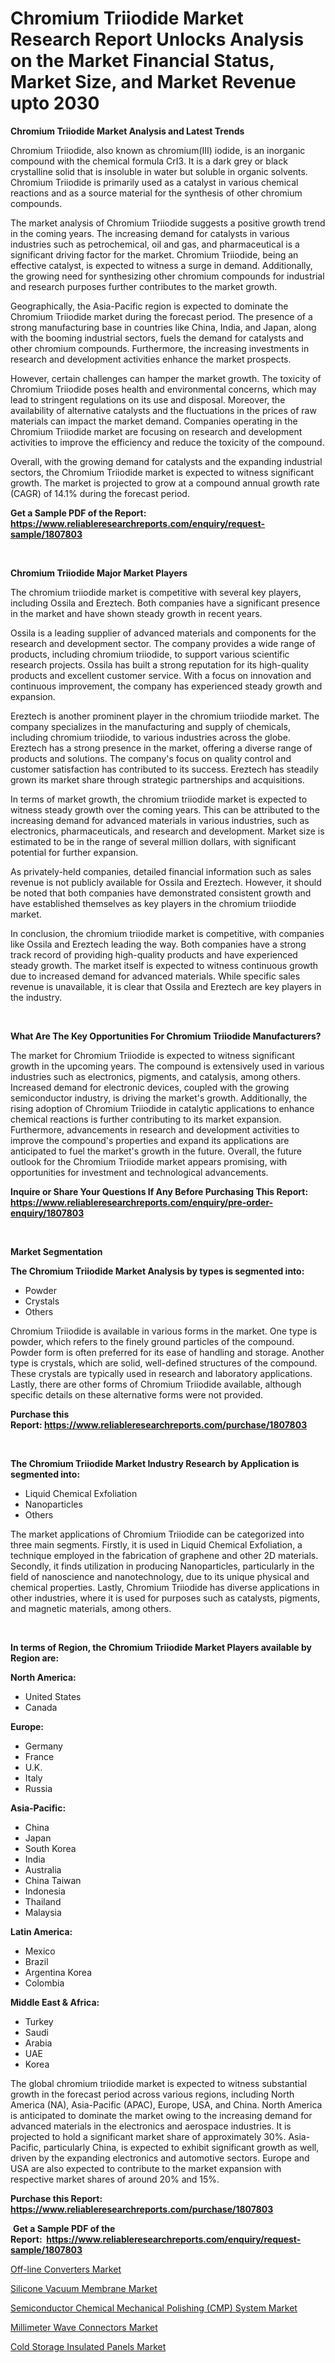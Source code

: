 <p><h1>Chromium Triiodide Market Research Report Unlocks Analysis on the Market Financial Status, Market Size, and Market Revenue upto 2030</h1></p><p><strong>Chromium Triiodide Market Analysis and Latest Trends</strong></p>
<p><p>Chromium Triiodide, also known as chromium(III) iodide, is an inorganic compound with the chemical formula CrI3. It is a dark grey or black crystalline solid that is insoluble in water but soluble in organic solvents. Chromium Triiodide is primarily used as a catalyst in various chemical reactions and as a source material for the synthesis of other chromium compounds.</p><p>The market analysis of Chromium Triiodide suggests a positive growth trend in the coming years. The increasing demand for catalysts in various industries such as petrochemical, oil and gas, and pharmaceutical is a significant driving factor for the market. Chromium Triiodide, being an effective catalyst, is expected to witness a surge in demand. Additionally, the growing need for synthesizing other chromium compounds for industrial and research purposes further contributes to the market growth.</p><p>Geographically, the Asia-Pacific region is expected to dominate the Chromium Triiodide market during the forecast period. The presence of a strong manufacturing base in countries like China, India, and Japan, along with the booming industrial sectors, fuels the demand for catalysts and other chromium compounds. Furthermore, the increasing investments in research and development activities enhance the market prospects.</p><p>However, certain challenges can hamper the market growth. The toxicity of Chromium Triiodide poses health and environmental concerns, which may lead to stringent regulations on its use and disposal. Moreover, the availability of alternative catalysts and the fluctuations in the prices of raw materials can impact the market demand. Companies operating in the Chromium Triiodide market are focusing on research and development activities to improve the efficiency and reduce the toxicity of the compound.</p><p>Overall, with the growing demand for catalysts and the expanding industrial sectors, the Chromium Triiodide market is expected to witness significant growth. The market is projected to grow at a compound annual growth rate (CAGR) of 14.1% during the forecast period.</p></p>
<p><strong>Get a Sample PDF of the Report:&nbsp; <a href="https://www.reliableresearchreports.com/enquiry/request-sample/1807803">https://www.reliableresearchreports.com/enquiry/request-sample/1807803</a></strong></p>
<p>&nbsp;</p>
<p><strong>Chromium Triiodide Major Market Players</strong></p>
<p><p>The chromium triiodide market is competitive with several key players, including Ossila and Ereztech. Both companies have a significant presence in the market and have shown steady growth in recent years.</p><p>Ossila is a leading supplier of advanced materials and components for the research and development sector. The company provides a wide range of products, including chromium triiodide, to support various scientific research projects. Ossila has built a strong reputation for its high-quality products and excellent customer service. With a focus on innovation and continuous improvement, the company has experienced steady growth and expansion.</p><p>Ereztech is another prominent player in the chromium triiodide market. The company specializes in the manufacturing and supply of chemicals, including chromium triiodide, to various industries across the globe. Ereztech has a strong presence in the market, offering a diverse range of products and solutions. The company's focus on quality control and customer satisfaction has contributed to its success. Ereztech has steadily grown its market share through strategic partnerships and acquisitions.</p><p>In terms of market growth, the chromium triiodide market is expected to witness steady growth over the coming years. This can be attributed to the increasing demand for advanced materials in various industries, such as electronics, pharmaceuticals, and research and development. Market size is estimated to be in the range of several million dollars, with significant potential for further expansion.</p><p>As privately-held companies, detailed financial information such as sales revenue is not publicly available for Ossila and Ereztech. However, it should be noted that both companies have demonstrated consistent growth and have established themselves as key players in the chromium triiodide market.</p><p>In conclusion, the chromium triiodide market is competitive, with companies like Ossila and Ereztech leading the way. Both companies have a strong track record of providing high-quality products and have experienced steady growth. The market itself is expected to witness continuous growth due to increased demand for advanced materials. While specific sales revenue is unavailable, it is clear that Ossila and Ereztech are key players in the industry.</p></p>
<p>&nbsp;</p>
<p><strong>What Are The Key Opportunities For Chromium Triiodide Manufacturers?</strong></p>
<p><p>The market for Chromium Triiodide is expected to witness significant growth in the upcoming years. The compound is extensively used in various industries such as electronics, pigments, and catalysis, among others. Increased demand for electronic devices, coupled with the growing semiconductor industry, is driving the market's growth. Additionally, the rising adoption of Chromium Triiodide in catalytic applications to enhance chemical reactions is further contributing to its market expansion. Furthermore, advancements in research and development activities to improve the compound's properties and expand its applications are anticipated to fuel the market's growth in the future. Overall, the future outlook for the Chromium Triiodide market appears promising, with opportunities for investment and technological advancements.</p></p>
<p><strong>Inquire or Share Your Questions If Any Before Purchasing This Report: <a href="https://www.reliableresearchreports.com/enquiry/pre-order-enquiry/1807803">https://www.reliableresearchreports.com/enquiry/pre-order-enquiry/1807803</a></strong></p>
<p>&nbsp;</p>
<p><strong>Market Segmentation</strong></p>
<p><strong>The Chromium Triiodide Market Analysis by types is segmented into:</strong></p>
<p><ul><li>Powder</li><li>Crystals</li><li>Others</li></ul></p>
<p><p>Chromium Triiodide is available in various forms in the market. One type is powder, which refers to the finely ground particles of the compound. Powder form is often preferred for its ease of handling and storage. Another type is crystals, which are solid, well-defined structures of the compound. These crystals are typically used in research and laboratory applications. Lastly, there are other forms of Chromium Triiodide available, although specific details on these alternative forms were not provided.</p></p>
<p><strong>Purchase this Report:&nbsp;<a href="https://www.reliableresearchreports.com/purchase/1807803">https://www.reliableresearchreports.com/purchase/1807803</a></strong></p>
<p>&nbsp;</p>
<p><strong>The Chromium Triiodide Market Industry Research by Application is segmented into:</strong></p>
<p><ul><li>Liquid Chemical Exfoliation</li><li>Nanoparticles</li><li>Others</li></ul></p>
<p><p>The market applications of Chromium Triiodide can be categorized into three main segments. Firstly, it is used in Liquid Chemical Exfoliation, a technique employed in the fabrication of graphene and other 2D materials. Secondly, it finds utilization in producing Nanoparticles, particularly in the field of nanoscience and nanotechnology, due to its unique physical and chemical properties. Lastly, Chromium Triiodide has diverse applications in other industries, where it is used for purposes such as catalysts, pigments, and magnetic materials, among others.</p></p>
<p>&nbsp;</p>
<p><strong>In terms of Region, the Chromium Triiodide Market Players available by Region are:</strong></p>
<p>
    <p> <strong> North America: </strong>
        <ul>
            <li>United States</li>
            <li>Canada</li>
        </ul>
        </p> 
    <p> <strong> Europe: </strong>
        <ul>
            <li>Germany</li>
            <li>France</li>
            <li>U.K.</li>
            <li>Italy</li>
            <li>Russia</li>
        </ul>
        </p> 
    <p> <strong> Asia-Pacific: </strong>
        <ul>
            <li>China</li>
            <li>Japan</li>
            <li>South Korea</li>
            <li>India</li>
            <li>Australia</li>
            <li>China Taiwan</li>
            <li>Indonesia</li>
            <li>Thailand</li>
            <li>Malaysia</li>
        </ul>
        </p> 
    <p> <strong> Latin America: </strong>
        <ul>
            <li>Mexico</li>
            <li>Brazil</li>
            <li>Argentina Korea</li>
            <li>Colombia</li>
        </ul>
        </p> 
    <p> <strong> Middle East & Africa: </strong>
        <ul>
            <li>Turkey</li>
            <li>Saudi</li>
            <li>Arabia</li>
            <li>UAE</li>
            <li>Korea</li>
        </ul>
    </p>
    </p>
<p><p>The global chromium triiodide market is expected to witness substantial growth in the forecast period across various regions, including North America (NA), Asia-Pacific (APAC), Europe, USA, and China. North America is anticipated to dominate the market owing to the increasing demand for advanced materials in the electronics and aerospace industries. It is projected to hold a significant market share of approximately 30%. Asia-Pacific, particularly China, is expected to exhibit significant growth as well, driven by the expanding electronics and automotive sectors. Europe and USA are also expected to contribute to the market expansion with respective market shares of around 20% and 15%.</p></p>
<p><strong>Purchase this Report: <a href="https://www.reliableresearchreports.com/purchase/1807803">https://www.reliableresearchreports.com/purchase/1807803</a></strong></p>
<p>&nbsp;<strong>Get a Sample PDF of the Report:&nbsp;&nbsp;<a href="https://www.reliableresearchreports.com/enquiry/request-sample/1807803">https://www.reliableresearchreports.com/enquiry/request-sample/1807803</a></strong></p>
<p><strong></strong></p>
<p><p><a href="https://medium.com/@chiragreportprime3/off-line-converters-market-analysis-and-sze-forecasted-for-period-from-2023-to-2030-05140a969205">Off-line Converters Market</a></p><p><a href="https://github.com/Chiragrp22/Market-Research-Report-List-1/blob/main/silicone-vacuum-membrane-market.md">Silicone Vacuum Membrane Market</a></p><p><a href="https://medium.com/@marcoshoppe2023/semiconductor-chemical-mechanical-polishing-cmp-system-market-trends-and-market-analysis-cb88312c1618">Semiconductor Chemical Mechanical Polishing (CMP) System Market</a></p><p><a href="https://medium.com/@jhonwin654/millimeter-wave-connectors-market-the-key-to-successful-business-strategy-forecast-till-2030-959cb0a54307">Millimeter Wave Connectors Market</a></p><p><a href="https://github.com/Chiragrp23/Market-Research-Report-List-1/blob/main/cold-storage-insulated-panels-market.md">Cold Storage Insulated Panels Market</a></p></p>